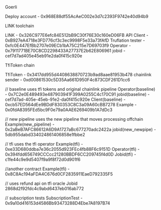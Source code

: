 Goerli

Deploy account - 0x968E88df55AcAeC002e3d7c2393F9742e40d94b9

LINK toolchain

LINK - 0x326C977E6efc84E512bB9C30f76E30c160eD06FB
API Client - 0xB927eA4718e3FD776cf3c3ec9998F5e33a73fAfD
Truflation tester - 0xfc0E447EfBb2707e09ECb1bA75C215e7D69703f9
Operator - 0x7911771BE70C8CD2298433A27737E2b62E806961
jobid - cef7d7ad405e45eb91e2da0f415c920e

TfiToken chain

TfiToken - 0x3417dd955d4408638870723b9ad8aae81953b478
chainlink sender - 0xd00861530c5D35Aa661D950F4c873CDF261D1cc6

// baseline uses tfi tokens and original chainlink pipeline
Operator(baseline) - 0x7C2e0E489493e487903941F399A0255C4c170C91
jobid(baseline) - cef7d7ad-405e-45eb-91e2-da0f415c920e
Client(baseline) - 0xcb57ED564dEe9BDdF830353C8C3a09A60cBB7278
Example - 0x0fdA8395FEd5bc9F0e79a0AAE6269409b1A7dDc3

// new pipeline uses the new pipeline that moves processing offchain
Example(new_pipeline) - 0x2aBeB7AFC86612A6D9A1727aBc677270adc2422a
jobid(new_newpipe) - 5db955dabd334024861406858e1fbbe2

// tfi uses the tfi operator
Example(tfi) - 0xe33D680ddba7e36c2055d923FEc4fb88F6c9151D
Operator(tfi) - 0x394fdd656749CCCcc21280BBDF6CC209745f4d0D
Jobid(tfi) - c1fe44c9e9d5407f9a9f8f72d0d901f6

//another contract
Example(tfi) - 0x8C8Ac194aFDA4C676d0CF2835911EaeD792335F5

// uses refund api on tfi oracle
Jobid 2868d2f92fdc4c9abd6437eb016ab772

// subscription tests
SubscriptionTest - 0x9a10d416153d4586Bb93473288D4Ebe7A8197B74
